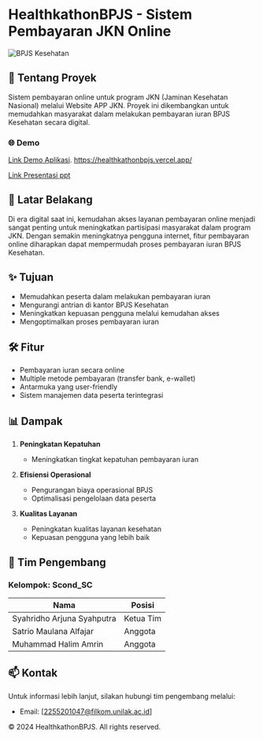 # HealthkathonBPJS - Sistem Pembayaran JKN Online

![BPJS Kesehatan](https://img.shields.io/badge/BPJS-Kesehatan-blue)

## 📝 Tentang Proyek

Sistem pembayaran online untuk program JKN (Jaminan Kesehatan Nasional) melalui Website APP JKN. Proyek ini dikembangkan untuk memudahkan masyarakat dalam melakukan pembayaran iuran BPJS Kesehatan secara digital.

### 🌐 Demo
[Link Demo Aplikasi](https://healthkathonbpjs.vercel.app/).
https://healthkathonbpjs.vercel.app/

[Link Presentasi ppt](https://docs.google.com/presentation/d/1SSLRzTlTQNoxf8xH3BtN7eeSFeGSRAbM/edit?usp=sharing&ouid=114786318036856399055&rtpof=true&sd=true)

## 🎯 Latar Belakang

Di era digital saat ini, kemudahan akses layanan pembayaran online menjadi sangat penting untuk meningkatkan partisipasi masyarakat dalam program JKN. Dengan semakin meningkatnya pengguna internet, fitur pembayaran online diharapkan dapat mempermudah proses pembayaran iuran BPJS Kesehatan.

## ✨ Tujuan

- Memudahkan peserta dalam melakukan pembayaran iuran
- Mengurangi antrian di kantor BPJS Kesehatan
- Meningkatkan kepuasan pengguna melalui kemudahan akses
- Mengoptimalkan proses pembayaran iuran

## 🛠️ Fitur

- Pembayaran iuran secara online
- Multiple metode pembayaran (transfer bank, e-wallet)
- Antarmuka yang user-friendly
- Sistem manajemen data peserta terintegrasi

## 📊 Dampak

1. **Peningkatan Kepatuhan**
   - Meningkatkan tingkat kepatuhan pembayaran iuran

2. **Efisiensi Operasional**
   - Pengurangan biaya operasional BPJS
   - Optimalisasi pengelolaan data peserta

3. **Kualitas Layanan**
   - Peningkatan kualitas layanan kesehatan
   - Kepuasan pengguna yang lebih baik

## 👥 Tim Pengembang

### Kelompok: Scond_SC

| Nama | Posisi |
|------|---------|
| Syahridho Arjuna Syahputra | Ketua Tim |
| Satrio Maulana Alfajar | Anggota |
| Muhammad Halim Amrin | Anggota |

## 📫 Kontak

Untuk informasi lebih lanjut, silakan hubungi tim pengembang melalui:
- Email: [2255201047@filkom.unilak.ac.id]

© 2024 HealthkathonBPJS. All rights reserved.
